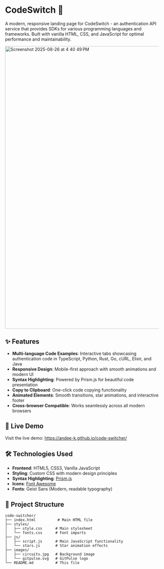 # CodeSwitch 🔐

A modern, responsive landing page for CodeSwitch - an authentication API service that provides SDKs for various programming languages and frameworks. Built with vanilla HTML, CSS, and JavaScript for optimal performance and maintainability.

<img width="1338" height="923" alt="Screenshot 2025-08-26 at 4 40 49 PM" src="https://github.com/user-attachments/assets/a946e3b7-b983-478e-9669-5b9d093c3c3f" />

## ✨ Features

- **Multi-language Code Examples**: Interactive tabs showcasing authentication code in TypeScript, Python, Rust, Go, cURL, Elixir, and Java
- **Responsive Design**: Mobile-first approach with smooth animations and modern UI
- **Syntax Highlighting**: Powered by Prism.js for beautiful code presentation
- **Copy to Clipboard**: One-click code copying functionality
- **Animated Elements**: Smooth transitions, star animations, and interactive footer
- **Cross-browser Compatible**: Works seamlessly across all modern browsers

## 🚀 Live Demo

Visit the live demo: https://andee-k.github.io/code-switcher/

## 🛠️ Technologies Used

- **Frontend**: HTML5, CSS3, Vanilla JavaScript
- **Styling**: Custom CSS with modern design principles
- **Syntax Highlighting**: [Prism.js](https://prismjs.com/)
- **Icons**: [Font Awesome](https://fontawesome.com/)
- **Fonts**: Geist Sans (Modern, readable typography)

## 📁 Project Structure

```
code-switcher/
├── index.html          # Main HTML file
├── styles/
│   ├── style.css      # Main stylesheet
│   └── fonts.css      # Font imports
├── js/
│   ├── script.js      # Main JavaScript functionality
│   └── stars.js       # Star animation effects
├── images/
│   ├── circuits.jpg   # Background image
│   └── gitpulse.svg   # GitPulse logo
└── README.md          # This file
```
